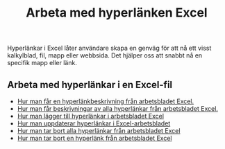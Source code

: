 ﻿---
title: Arbeta med hyperlänken Excel
second_title: Aspose.Cells Cloud Documen
type: docs
linktitle: Hyperlänk
url: /sv/hyperlinks/
aliases: [/working-with-hyperlinks/,/working-with-hyperlink/]
keywords: REST API, hyperlinks, spreadsheets, exce
description: "Cells.Cloud API för Excel-operation: arbeta med hyperlänkar i en Excel-fil"
weight: 100
kwords: Excel, Office Moln, REST API, Kalkylblad, PDF, CSV, Json, Markdown, Hyperlänkar
---
Hyperlänkar i Excel låter användare skapa en genväg för att nå ett visst kalkylblad, fil, mapp eller webbsida. Det hjälper oss att snabbt nå en specifik mapp eller länk.

## Arbeta med hyperlänkar i en Excel-fil

- [Hur man får en hyperlänkbeskrivning från arbetsbladet Excel.](/cells/sv/hyperlinks/get/)
- [Hur man får beskrivningar av alla hyperlänkar från arbetsbladet Excel.](/cells/sv/hyperlinks/get-all/)
- [Hur man lägger till hyperlänkar i arbetsbladet Excel](/cells/sv/hyperlinks/add/)
- [Hur man uppdaterar hyperlänkar i Excel-arbetsbladet](/cells/sv/hyperlinks/update/)
- [Hur man tar bort alla hyperlänkar från arbetsbladet Excel](/cells/sv//hyperlinks/clear/)
- [Hur man tar bort en hyperlänk från arbetsbladet Excel](/cells/sv//hyperlinks/delete/)
